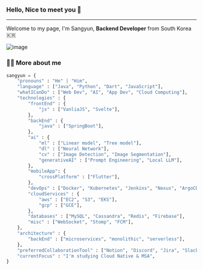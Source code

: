 ### Hello, Nice to meet you 👋
---
Welcome to my page, I'm Sangyun, **Backend Developer** from South Korea 🇰🇷

![image](https://github.com/user-attachments/assets/7083056e-59ba-4202-b84e-9b1f62963e8e)

### 👨‍💻 More about me
``` python
sangyun = {
    "pronouns" : "He" | "Him",
    "language" : ["Java", "Python", "Dart", "JavaScript"],
    "whatICanDo" : ["Web Dev", "AI", "App Dev", "Cloud Computing"],
    "technologies" : {
        "frontEnd" : {
            "js" : ["VanliaJS", "Svelte"],
        },
        "backEnd" : {
            "java" : ["SpringBoot"],
        },
        "ai" : {
            "ml" : ["Linear model", "Tree model"],
            "dl" : ["Neural Network"],
            "cv" : ["Image Detection", "Image Segmentation"],
            "generativeAI" : ["Prompt Engineering", "Local LLM"],
        },
        "mobileApp": {
            "crossPlatform" : ["Flutter"],
        },
        "devOps" : ["Docker", "Kubernetes", "Jenkins", "Nexus", "ArgoCD", "Helm"],
        "cloudServices" : {
            "aws" : ["EC2", "S3", "EKS"],
            "gcp" : ["GCE"],
        },
        "databases" : ["MySQL", "Cassandra", "Redis", "Firebase"],
        "misc" : ["WebSocket", "Stomp", "FCM"],
    },
    "architecture" : {
        "backEnd" : ["microservices", "monolithic", "serverless"],
    },
    "preferredCollaborationTool" : ["Notion", "Discord", "Jira", "Slack"],
    "currentFocus" : "I'm studying Cloud Native & MSA",
}
```

<!--
**so-so2456/so-so2456** is a ✨ _special_ ✨ repository because its `README.md` (this file) appears on your GitHub profile.

Here are some ideas to get you started:

- 🔭 I’m currently working on ...
- 🌱 I’m currently learning ...
- 👯 I’m looking to collaborate on ...
- 🤔 I’m looking for help with ...
- 💬 Ask me about ...
- 📫 How to reach me: ...
- 😄 Pronouns: ...
- ⚡ Fun fact: ...
-->
